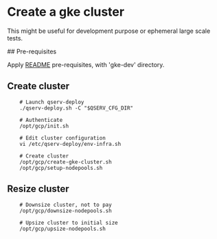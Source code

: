 # Create a gke cluster

This might be useful for development purpose or ephemeral large scale tests.

## Pre-requisites

Apply [README](../README.md) pre-requisites, with 'gke-dev' directory.

## Create cluster

```shell
    # Launch qserv-deploy
    ./qserv-deploy.sh -C "$QSERV_CFG_DIR"
    
    # Authenticate
    /opt/gcp/init.sh

    # Edit cluster configuration
    vi /etc/qserv-deploy/env-infra.sh

    # Create cluster
    /opt/gcp/create-gke-cluster.sh
    /opt/gcp/setup-nodepools.sh
```

## Resize cluster

```shell
    # Downsize cluster, not to pay
    /opt/gcp/downsize-nodepools.sh

    # Upsize cluster to initial size
    /opt/gcp/upsize-nodepools.sh
```
